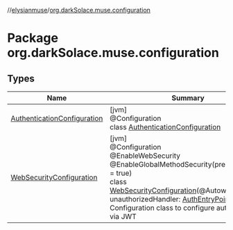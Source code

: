 //[elysianmuse](../../index.md)/[org.darkSolace.muse.configuration](index.md)

# Package org.darkSolace.muse.configuration

## Types

| Name | Summary |
|---|---|
| [AuthenticationConfiguration](-authentication-configuration/index.md) | [jvm]<br>@Configuration<br>class [AuthenticationConfiguration](-authentication-configuration/index.md) |
| [WebSecurityConfiguration](-web-security-configuration/index.md) | [jvm]<br>@Configuration<br>@EnableWebSecurity<br>@EnableGlobalMethodSecurity(prePostEnabled = true)<br>class [WebSecurityConfiguration](-web-security-configuration/index.md)(@Autowiredval unauthorizedHandler: [AuthEntryPointJwt](../org.darkSolace.muse.security.service/-auth-entry-point-jwt/index.md))<br>Configuration class to configure authentication via JWT |
